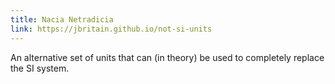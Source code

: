 ```yaml
---
title: Nacia Netradicia
link: https://jbritain.github.io/not-si-units
---
```


An alternative set of units that can (in theory) be used to completely replace the SI system.